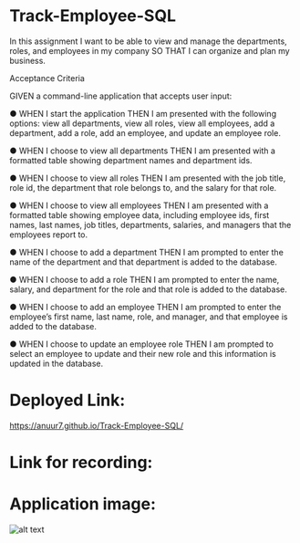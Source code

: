 # Track-Employee-SQL

In this assignment I want to be able to view and manage the departments, roles, and employees in my company
SO THAT I can organize and plan my business.

Acceptance Criteria

GIVEN a command-line application that accepts user input:

● WHEN I start the application THEN I am presented with the following options: view all departments, view all roles, view all employees, add a department, add a role, add an employee, and update an employee role.

● WHEN I choose to view all departments THEN I am presented with a formatted table showing department names and department ids.

● WHEN I choose to view all roles THEN I am presented with the job title, role id, the department that role belongs to, and the salary for that role.

● WHEN I choose to view all employees THEN I am presented with a formatted table showing employee data, including employee ids, first names, last names, job titles, departments, salaries, and managers that the employees report to.

● WHEN I choose to add a department THEN I am prompted to enter the name of the department and that department is added to the database.

● WHEN I choose to add a role THEN I am prompted to enter the name, salary, and department for the role and that role is added to the database.

● WHEN I choose to add an employee THEN I am prompted to enter the employee’s first name, last name, role, and manager, and that employee is added to the database.

● WHEN I choose to update an employee role THEN I am prompted to select an employee to update and their new role and this information is updated in the database.

# Deployed Link:
https://anuur7.github.io/Track-Employee-SQL/

# Link for recording: 


# Application image:
![alt text](images/.png)

